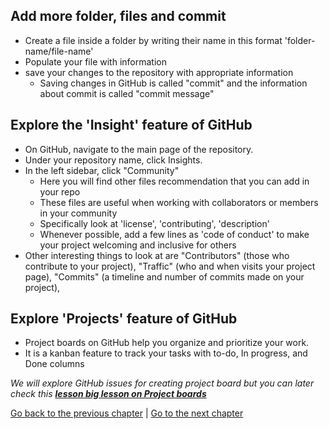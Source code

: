 ## Add more folder, files and commit

- Create a file inside a folder by writing their name in this format 'folder-name/file-name' 
- Populate your file with information
- save your changes to the repository with appropriate information
    - Saving changes in GitHub is called "commit" and the information about commit is called "commit message"

## Explore the 'Insight' feature of GitHub

- On GitHub, navigate to the main page of the repository.
- Under your repository name, click Insights.
- In the left sidebar, click "Community" 
    - Here you will find other files recommendation that you can add in your repo
    - These files are useful when working with collaborators or members in your community
    - Specifically look at 'license', 'contributing', 'description'
    - Whenever possible, add a few lines as 'code of conduct' to make your project welcoming and inclusive for others
- Other interesting things to look at are "Contributors" (those who contribute to your project), "Traffic" (who and when visits your project page), "Commits" (a timeline and number of commits made on your project),  

## Explore 'Projects' feature of GitHub

- Project boards on GitHub help you organize and prioritize your work. 
- It is a kanban feature to track your tasks with to-do, In progress, and Done columns

*We will explore GitHub issues for creating project board but you can later check this **[lesson big lesson on Project boards](https://help.github.com/en/articles/about-project-boards)***

[Go back to the previous chapter](https://malvikasharan.github.io/developing_collaborative_document/lessons/4-add-file-to-repo) | [Go to the next chapter](https://malvikasharan.github.io/developing_collaborative_document/lessons/6-working-with-others)
